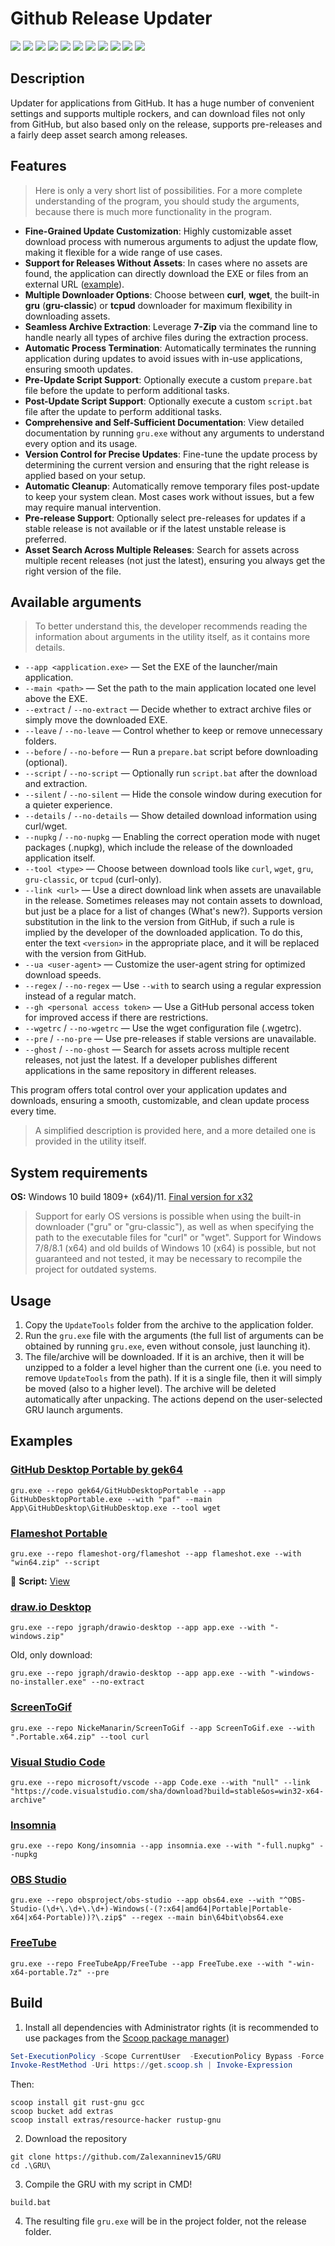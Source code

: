 # Github Release Updater

[![](https://img.shields.io/badge/platform-Windows-informational)](https://github.com/Zalexanninev15/GRU)
[![](https://img.shields.io/badge/written_on-Rust-000000.svg?logo=rust)](https://github.com/Zalexanninev15/GRU)
[![](https://img.shields.io/github/v/release/Zalexanninev15/GRU)](https://github.com/Zalexanninev15/GRU/releases/latest)
[![](https://img.shields.io/github/downloads/Zalexanninev15/GRU/total.svg)](https://github.com/Zalexanninev15/GRU/releases)
[![](https://img.shields.io/github/last-commit/Zalexanninev15/GRU/main.svg)](https://github.com/Zalexanninev15/GRU/commits/main)
[![](https://img.shields.io/github/stars/Zalexanninev15/GRU.svg)](https://github.com/Zalexanninev15/GRU/stargazers)
[![](https://img.shields.io/github/forks/Zalexanninev15/GRU.svg)](https://github.com/Zalexanninev15/GRU/network/members)
[![](https://img.shields.io/github/issues/Zalexanninev15/GRU.svg)](https://github.com/Zalexanninev15/GRU/issues?q=is%3Aopen+is%3Aissue)
[![](https://img.shields.io/github/issues-closed/Zalexanninev15/GRU.svg)](https://github.com/Zalexanninev15/GRU/issues?q=is%3Aissue+is%3Aclosed)
[![](https://img.shields.io/badge/license-MIT-blue.svg)](LICENSE)
[![](https://img.shields.io/badge/Donate-FFDD00.svg?logo=buymeacoffee&logoColor=black)](https://z15.neocities.org/donate)

## Description

Updater for applications from GitHub. It has a huge number of convenient settings and supports multiple rockers, and can download files not only from GitHub, but also based only on the release, supports pre-releases and a fairly deep asset search among releases.

## Features

> Here is only a very short list of possibilities. For a more complete understanding of the program, you should study the arguments, because there is much more functionality in the program.

- **Fine-Grained Update Customization**: Highly customizable asset download process with numerous arguments to adjust the update flow, making it flexible for a wide range of use cases.
- **Support for Releases Without Assets**: In cases where no assets are found, the application can directly download the EXE or files from an external URL ([example](https://github.com/Zalexanninev15/GRU#example-visual-studio-code)).
- **Multiple Downloader Options**: Choose between **curl**, **wget**, the built-in **gru** (**gru-classic**) or **tcpud** downloader for maximum flexibility in downloading assets.
- **Seamless Archive Extraction**: Leverage **7-Zip** via the command line to handle nearly all types of archive files during the extraction process.
- **Automatic Process Termination**: Automatically terminates the running application during updates to avoid issues with in-use applications, ensuring smooth updates.
- **Pre-Update Script Support**: Optionally execute a custom `prepare.bat` file before the update to perform additional tasks.
- **Post-Update Script Support**: Optionally execute a custom `script.bat` file after the update to perform additional tasks.
- **Comprehensive and Self-Sufficient Documentation**: View detailed documentation by running `gru.exe` without any arguments to understand every option and its usage.
- **Version Control for Precise Updates**: Fine-tune the update process by determining the current version and ensuring that the right release is applied based on your setup.
- **Automatic Cleanup**: Automatically remove temporary files post-update to keep your system clean. Most cases work without issues, but a few may require manual intervention.
- **Pre-release Support**: Optionally select pre-releases for updates if a stable release is not available or if the latest unstable release is preferred.
- **Asset Search Across Multiple Releases**: Search for assets across multiple recent releases (not just the latest), ensuring you always get the right version of the file.

## Available arguments

> To better understand this, the developer recommends reading the information about arguments in the utility itself, as it contains more details.

- `--app <application.exe>` — Set the EXE of the launcher/main application.
- `--main <path>` — Set the path to the main application located one level above the EXE.
- `--extract` / `--no-extract` — Decide whether to extract archive files or simply move the downloaded EXE.
- `--leave` / `--no-leave` — Control whether to keep or remove unnecessary folders.
- `--before` / `--no-before` — Run a `prepare.bat` script before downloading (optional).
- `--script` / `--no-script` — Optionally run `script.bat` after the download and extraction.
- `--silent` / `--no-silent` — Hide the console window during execution for a quieter experience.
- `--details` / `--no-details` — Show detailed download information using curl/wget.
- `--nupkg` / `--no-nupkg` —  Enabling the correct operation mode with nuget packages (.nupkg), which include the release of the downloaded application itself.
- `--tool <type>` — Choose between download tools like `curl`, `wget`, `gru`, `gru-classic`, or `tcpud` (curl-only).
- `--link <url>` — Use a direct download link when assets are unavailable in the release. Sometimes releases may not contain assets to download, but just be a place for a list of changes (What's new?). Supports version substitution in the link to the version from GitHub, if such a rule is implied by the developer of the downloaded application. To do this, enter the text `<version>` in the appropriate place, and it will be replaced with the version from GitHub.
- `--ua <user-agent>` — Customize the user-agent string for optimized download speeds.
- `--regex` / `--no-regex` — Use `--with` to search using a regular expression instead of a regular match.
- `--gh <personal access token>` — Use a GitHub personal access token for improved access if there are restrictions.
- `--wgetrc` / `--no-wgetrc` — Use the wget configuration file (.wgetrc).
- `--pre` / `--no-pre` — Use pre-releases if stable versions are unavailable.
- `--ghost` / `--no-ghost` — Search for assets across multiple recent releases, not just the latest. If a developer publishes different applications in the same repository in different releases.

This program offers total control over your application updates and downloads, ensuring a smooth, customizable, and clean update process every time.

> A simplified description is provided here, and a more detailed one is provided in the utility itself.

## System requirements

**OS:** Windows 10 build 1809+ (x64)/11. [Final version for x32](https://github.com/Zalexanninev15/GRU/releases/tag/1.4.0.1)

> Support for early OS versions is possible when using the built-in downloader ("gru" or "gru-classic"), as well as when specifying the path to the executable files for "curl" or "wget".
> Support for Windows 7/8/8.1 (x64) and old builds of Windows 10 (x64) is possible, but not guaranteed and not tested, it may be necessary to recompile the project for outdated systems.

## Usage

1. Copy the `UpdateTools` folder from the archive to the application folder.
2. Run the `gru.exe` file with the arguments (the full list of arguments can be obtained by running `gru.exe`, even without console, just launching it).
3. The file/archive will be downloaded. If it is an archive, then it will be unzipped to a folder a level higher than the current one (i.e. you need to remove `UpdateTools` from the path). If it is a single file, then it will simply be moved (also to a higher level). The archive will be deleted automatically after unpacking. The actions depend on the user-selected GRU launch arguments.

## Examples

### [GitHub Desktop Portable by gek64](https://github.com/gek64/GitHubDesktopPortable)

```batch
gru.exe --repo gek64/GitHubDesktopPortable --app GitHubDesktopPortable.exe --with "paf" --main App\GitHubDesktop\GitHubDesktop.exe --tool wget
```

### [Flameshot Portable](https://github.com/flameshot-org/flameshot)

```batch
gru.exe --repo flameshot-org/flameshot --app flameshot.exe --with "win64.zip" --script
```

📜 **Script:** [View](https://github.com/Zalexanninev15/GRU/blob/main/script.bat)

### [draw.io Desktop](https://github.com/jgraph/drawio-desktop)

```batch
gru.exe --repo jgraph/drawio-desktop --app app.exe --with "-windows.zip"
```

Old, only download:

```batch
gru.exe --repo jgraph/drawio-desktop --app app.exe --with "-windows-no-installer.exe" --no-extract
```

### [ScreenToGif](https://github.com/NickeManarin/ScreenToGif)

```batch
gru.exe --repo NickeManarin/ScreenToGif --app ScreenToGif.exe --with ".Portable.x64.zip" --tool curl
```

### [Visual Studio Code](https://github.com/microsoft/vscode)

```batch
gru.exe --repo microsoft/vscode --app Code.exe --with "null" --link "https://code.visualstudio.com/sha/download?build=stable&os=win32-x64-archive"
```

### [Insomnia](https://github.com/Kong/insomnia)

```batch
gru.exe --repo Kong/insomnia --app insomnia.exe --with "-full.nupkg" --nupkg
```

### [OBS Studio](https://github.com/obsproject/obs-studio)

```batch
gru.exe --repo obsproject/obs-studio --app obs64.exe --with "^OBS-Studio-(\d+\.\d+\.\d+)-Windows(-(?:x64|amd64|Portable|Portable-x64|x64-Portable))?\.zip$" --regex --main bin\64bit\obs64.exe
```

### [FreeTube](https://github.com/FreeTubeApp/FreeTube)

```batch
gru.exe --repo FreeTubeApp/FreeTube --app FreeTube.exe --with "-win-x64-portable.7z" --pre
```

## Build

1. Install all dependencies with Administrator rights (it is recommended to use packages from the [Scoop package manager](https://scoop.sh/))

```powershell
Set-ExecutionPolicy -Scope CurrentUser  -ExecutionPolicy Bypass -Force
Invoke-RestMethod -Uri https://get.scoop.sh | Invoke-Expression
```

Then:

```batch
scoop install git rust-gnu gcc
scoop bucket add extras
scoop install extras/resource-hacker rustup-gnu
```

2. Download the repository

```batch
git clone https://github.com/Zalexanninev15/GRU
cd .\GRU\
```

3. Compile the GRU with my script in CMD!

```batch
build.bat
```

4. The resulting file `gru.exe` will be in the project folder, not the release folder.
